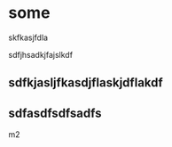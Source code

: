 # some

skfkasjfdla

sdfjhsadkjfajslkdf

sdfkjasljfkasdjflaskjdflakdf
------------------------------------
sdfasdfsdfsadfs
-----------------------------------

m2

